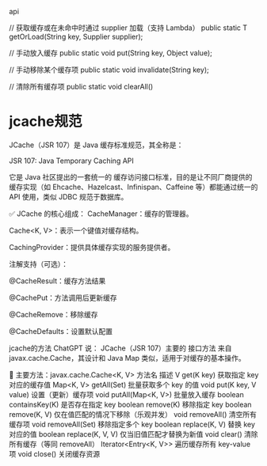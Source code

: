 


api 


// 获取缓存或在未命中时通过 supplier 加载（支持 Lambda）
public static <T> T getOrLoad(String key, Supplier<T> supplier);

// 手动放入缓存
public static void put(String key, Object value);

// 手动移除某个缓存项
public static void invalidate(String key);

// 清除所有缓存项
public static void clearAll()

# jcache规范


JCache（JSR 107）是 Java 缓存标准规范，其全称是：

JSR 107: Java Temporary Caching API

它是 Java 社区提出的一套统一的 缓存访问接口标准，目的是让不同厂商提供的缓存实现（如 Ehcache、Hazelcast、Infinispan、Caffeine 等）都能通过统一的 API 使用，类似 JDBC 规范于数据库。


✅ JCache 的核心组成：
CacheManager：缓存的管理器。

Cache<K, V>：表示一个键值对缓存结构。

CachingProvider：提供具体缓存实现的服务提供者。

注解支持（可选）：

@CacheResult：缓存方法结果

@CachePut：方法调用后更新缓存

@CacheRemove：移除缓存

@CacheDefaults：设置默认配置


jcache的方法
ChatGPT 说：
JCache（JSR 107）主要的 接口方法 来自 javax.cache.Cache，其设计和 Java Map 类似，适用于对缓存的基本操作。

🔧 主要方法：javax.cache.Cache<K, V>
方法名	描述
V get(K key)	获取指定 key 对应的缓存值
Map<K, V> getAll(Set<K>)	批量获取多个 key 的值
void put(K key, V value)	设置（更新）缓存项
void putAll(Map<K, V>)	批量放入缓存
boolean containsKey(K)	是否存在指定 key
boolean remove(K)	移除指定 key
boolean remove(K, V)	仅在值匹配的情况下移除（乐观并发）
void removeAll()	清空所有缓存项
void removeAll(Set<K>)	移除指定多个 key
boolean replace(K, V)	替换 key 对应的值
boolean replace(K, V, V)	仅当旧值匹配才替换为新值
void clear()	清除所有缓存（等同 removeAll）
Iterator<Entry<K, V>>	遍历缓存所有 key-value 项
void close()	关闭缓存资源